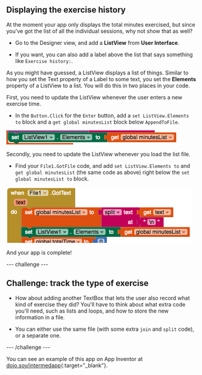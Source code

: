 ## Displaying the exercise history

At the moment your app only displays the total minutes exercised, but since you've got the list of all the individual sessions, why not show that as well?

+ Go to the Designer view, and add a **ListView** from **User Interface**.

+ If you want, you can also add a label above the list that says something like `Exercise history:`.

As you might have guessed, a ListView displays a list of things. Similar to how you set the Text property of a Label to some text, you set the **Elements** property of a ListView to a list. You will do this in two places in your code.

First, you need to update the ListView whenever the user enters a new exercise time. 

+ In the `Button.Click` for the `Enter` button, add a `set ListView.Elements to` block and a `get global minutesList` block below `AppendToFile`.

![](images/s8UpdateListViewEls.png)

Secondly, you need to update the ListView whenever you load the list file.

+ Find your `File1.GotFile` code, and add `set ListView.Elements to` and `get global minutesList` (the same code as above) right below the `set global minutesList to` block.

![](images/s8SetListViewEls.png)

And your app is complete!

--- challenge ---

## Challenge: track the type of exercise

+ How about adding another TextBox that lets the user also record what kind of exercise they did? You'll have to think about what extra code you'll need, such as lists and loops, and how to store the new information in a file.

+ You can either use the same file (with some extra `join` and `split` code), or a separate one.

--- /challenge ---

You can see an example of this app on App Inventor at [dojo.soy/intermedapp](http://dojo.soy/intermedapp){:target="_blank"}.
